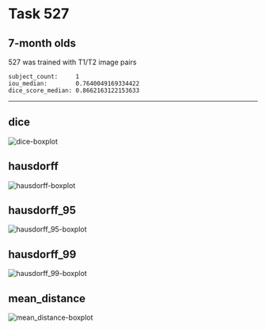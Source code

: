 Task 527
========

7-month olds
------------

527 was trained with T1/T2 image pairs
```
subject_count:     1
iou_median:        0.7640049169334422
dice_score_median: 0.8662163122153633
```
---

dice
----
![dice-boxplot](./img/catplot/dice.png)

hausdorff
---------
![hausdorff-boxplot](img/catplot/hausdorff.png)

hausdorff_95
------------
![hausdorff_95-boxplot](img/catplot/hausdorff_95.png)

hausdorff_99
------------
![hausdorff_99-boxplot](img/catplot/hausdorff_99.png)

mean_distance
-------------
![mean_distance-boxplot](img/catplot/mean_distance.png)